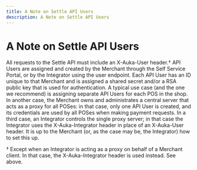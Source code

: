 ```yaml
---
title: A Note on Settle API Users
description: A Note on Settle API Users
---
```

# A Note on Settle API Users

All requests to the Settle API must include an X-Auka-User header.† API Users are assigned and created by the Merchant through the Self Service Portal, or by the Integrator using the user endpoint. Each API User has an ID unique to that Merchant and is assigned a shared secret and/or a RSA public key that is used for authentication. A typical use case (and the one we recommend) is assigning separate API Users for each POS in the shop. In another case, the Merchant owns and administrates a central server that acts as a proxy for all POSes: in that case, only one API User is created, and its credentials are used by all POSes when making payment requests. In a third case, an Integrator controls the single proxy server; in that case the Integrator uses the X-Auka-Integrator header in place of an X-Auka-User header. It is up to the Merchant (or, as the case may be, the Integrator) how to set this up.

† Except when an Integrator is acting as a proxy on behalf of a Merchant client. In that case, the X-Auka-Integrator header is used instead. See above.
